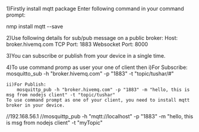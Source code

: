 1)Firstly install mqtt package
Enter following command in your command prompt:

nmp install mqtt --save


2)Use following details for sub/pub message on a public broker:
Host: broker.hivemq.com
TCP Port: 1883
Websocket Port: 8000

3)You can subscribe or publish from your device in a single time.

4)To use command promp  as user your one of client then 
    i)For Subscribe:
       mosquitto_sub -h "broker.hivemq.com" -p "1883" -t "topic/tushar/#"

    ii)For Publish:
        mosquittp_pub -h "broker.hivemq.com" -p "1883" -m "hello, this is msg from nodejs client" -t "topic/tushar"
    To use command prompt as one of your client, you need to install mqtt broker in your device.
//192.168.56.1
//mosquittp_pub -h "mqtt://localhost" -p "1883" -m "hello, this is msg from nodejs client" -t "myTopic"